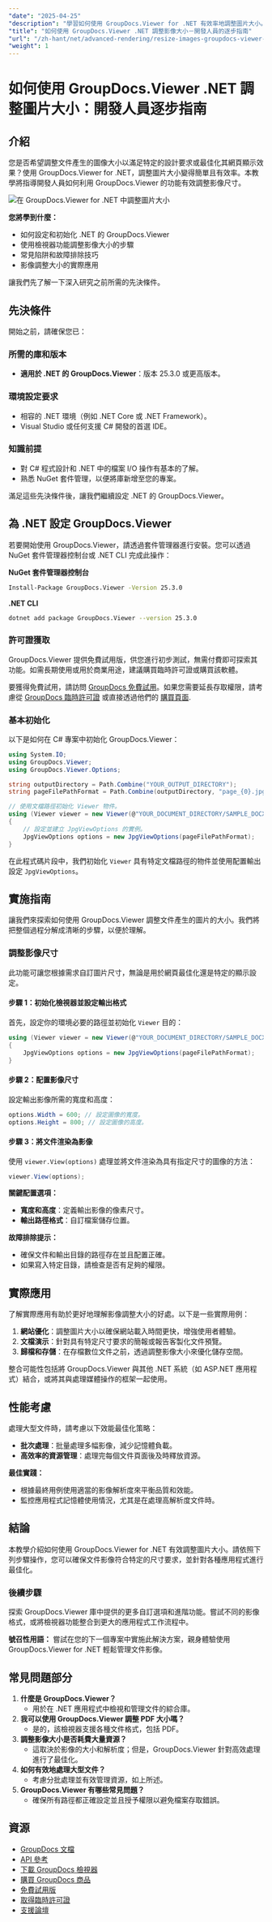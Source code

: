 ```yaml
---
"date": "2025-04-25"
"description": "學習如何使用 GroupDocs.Viewer for .NET 有效率地調整圖片大小。本指南涵蓋設定、調整大小技巧和實際應用。"
"title": "如何使用 GroupDocs.Viewer .NET 調整影像大小－開發人員的逐步指南"
"url": "/zh-hant/net/advanced-rendering/resize-images-groupdocs-viewer-net-guide/"
"weight": 1
---
```


# 如何使用 GroupDocs.Viewer .NET 調整圖片大小：開發人員逐步指南

## 介紹

您是否希望調整文件產生的圖像大小以滿足特定的設計要求或最佳化其網頁顯示效果？使用 GroupDocs.Viewer for .NET，調整圖片大小變得簡單且有效率。本教學將指導開發人員如何利用 GroupDocs.Viewer 的功能有效調整影像尺寸。

![在 GroupDocs.Viewer for .NET 中調整圖片大小](/viewer/advanced-rendering/resize-images-img.png)


**您將學到什麼：**
- 如何設定和初始化 .NET 的 GroupDocs.Viewer
- 使用檢視器功能調整影像大小的步驟
- 常見陷阱和故障排除技巧
- 影像調整大小的實際應用

讓我們先了解一下深入研究之前所需的先決條件。

## 先決條件

開始之前，請確保您已：

### 所需的庫和版本
- **適用於 .NET 的 GroupDocs.Viewer**：版本 25.3.0 或更高版本。

### 環境設定要求
- 相容的 .NET 環境（例如 .NET Core 或 .NET Framework）。
- Visual Studio 或任何支援 C# 開發的首選 IDE。

### 知識前提
- 對 C# 程式設計和 .NET 中的檔案 I/O 操作有基本的了解。
- 熟悉 NuGet 套件管理，以便將庫新增至您的專案。

滿足這些先決條件後，讓我們繼續設定 .NET 的 GroupDocs.Viewer。

## 為 .NET 設定 GroupDocs.Viewer

若要開始使用 GroupDocs.Viewer，請透過套件管理器進行安裝。您可以透過 NuGet 套件管理器控制台或 .NET CLI 完成此操作：

**NuGet 套件管理器控制台**
```bash
Install-Package GroupDocs.Viewer -Version 25.3.0
```

**.NET CLI**
```bash
dotnet add package GroupDocs.Viewer --version 25.3.0
```

### 許可證獲取

GroupDocs.Viewer 提供免費試用版，供您進行初步測試，無需付費即可探索其功能。如需長期使用或用於商業用途，建議購買臨時許可證或購買該軟體。

要獲得免費試用，請訪問 [GroupDocs 免費試用](https://releases.groupdocs.com/viewer/net/)。如果您需要延長存取權限，請考慮從 [GroupDocs 臨時許可證](https://purchase.groupdocs.com/temporary-license/) 或直接透過他們的 [購買頁面](https://purchase。groupdocs.com/buy).

### 基本初始化

以下是如何在 C# 專案中初始化 GroupDocs.Viewer：

```csharp
using System.IO;
using GroupDocs.Viewer;
using GroupDocs.Viewer.Options;

string outputDirectory = Path.Combine("YOUR_OUTPUT_DIRECTORY");
string pageFilePathFormat = Path.Combine(outputDirectory, "page_{0}.jpg");

// 使用文檔路徑初始化 Viewer 物件。
using (Viewer viewer = new Viewer(@"YOUR_DOCUMENT_DIRECTORY/SAMPLE_DOCX"))
{
    // 設定並建立 JpgViewOptions 的實例。
    JpgViewOptions options = new JpgViewOptions(pageFilePathFormat);
}
```

在此程式碼片段中，我們初始化 `Viewer` 具有特定文檔路徑的物件並使用配置輸出設定 `JpgViewOptions`。

## 實施指南

讓我們來探索如何使用 GroupDocs.Viewer 調整文件產生的圖片的大小。我們將把整個過程分解成清晰的步驟，以便於理解。

### 調整影像尺寸

此功能可讓您根據需求自訂圖片尺寸，無論是用於網頁最佳化還是特定的顯示設定。

#### 步驟 1：初始化檢視器並設定輸出格式
首先，設定你的環境必要的路徑並初始化 `Viewer` 目的：

```csharp
using (Viewer viewer = new Viewer(@"YOUR_DOCUMENT_DIRECTORY/SAMPLE_DOCX"))
{
    JpgViewOptions options = new JpgViewOptions(pageFilePathFormat);
}
```

#### 步驟 2：配置影像尺寸
設定輸出影像所需的寬度和高度：

```csharp
options.Width = 600; // 設定圖像的寬度。
options.Height = 800; // 設定圖像的高度。
```

#### 步驟 3：將文件渲染為影像
使用 `viewer.View(options)` 處理並將文件渲染為具有指定尺寸的圖像的方法：

```csharp
viewer.View(options);
```

**關鍵配置選項：**
- **寬度和高度**：定義輸出影像的像素尺寸。
- **輸出路徑格式**：自訂檔案儲存位置。

**故障排除提示：**
- 確保文件和輸出目錄的路徑存在並且配置正確。
- 如果寫入特定目錄，請檢查是否有足夠的權限。

## 實際應用

了解實際應用有助於更好地理解影像調整大小的好處。以下是一些實際用例：

1. **網站優化**：調整圖片大小以確保網站載入時間更快，增強使用者體驗。
2. **文檔演示**：針對具有特定尺寸要求的簡報或報告客製化文件預覽。
3. **歸檔和存儲**：在存檔數位文件之前，透過調整影像大小來優化儲存空間。

整合可能性包括將 GroupDocs.Viewer 與其他 .NET 系統（如 ASP.NET 應用程式）結合，或將其與處理媒體操作的框架一起使用。

## 性能考慮

處理大型文件時，請考慮以下效能最佳化策略：

- **批次處理**：批量處理多幅影像，減少記憶體負載。
- **高效率的資源管理**：處理完每個文件頁面後及時釋放資源。
  
**最佳實踐：**
- 根據最終用例使用適當的影像解析度來平衡品質和效能。
- 監控應用程式記憶體使用情況，尤其是在處理高解析度文件時。

## 結論

本教學介紹如何使用 GroupDocs.Viewer for .NET 有效調整圖片大小。請依照下列步驟操作，您可以確保文件影像符合特定的尺寸要求，並針對各種應用程式進行最佳化。

### 後續步驟
探索 GroupDocs.Viewer 庫中提供的更多自訂選項和進階功能。嘗試不同的影像格式，或將檢視器功能整合到更大的應用程式工作流程中。

**號召性用語：**
嘗試在您的下一個專案中實施此解決方案，親身體驗使用 GroupDocs.Viewer for .NET 輕鬆管理文件影像。

## 常見問題部分

1. **什麼是 GroupDocs.Viewer？**
   - 用於在 .NET 應用程式中檢視和管理文件的綜合庫。
2. **我可以使用 GroupDocs.Viewer 調整 PDF 大小嗎？**
   - 是的，該檢視器支援各種文件格式，包括 PDF。
3. **調整影像大小是否耗費大量資源？**
   - 這取決於影像的大小和解析度；但是，GroupDocs.Viewer 針對高效處理進行了最佳化。
4. **如何有效地處理大型文件？**
   - 考慮分批處理並有效管理資源，如上所述。
5. **GroupDocs.Viewer 有哪些常見問題？**
   - 確保所有路徑都正確設定並且授予權限以避免檔案存取錯誤。

## 資源
- [GroupDocs 文檔](https://docs.groupdocs.com/viewer/net/)
- [API 參考](https://reference.groupdocs.com/viewer/net/)
- [下載 GroupDocs 檢視器](https://releases.groupdocs.com/viewer/net/)
- [購買 GroupDocs 商品](https://purchase.groupdocs.com/buy)
- [免費試用版](https://releases.groupdocs.com/viewer/net/)
- [取得臨時許可證](https://purchase.groupdocs.com/temporary-license/)
- [支援論壇](https://forum.groupdocs.com/c/viewer/9)